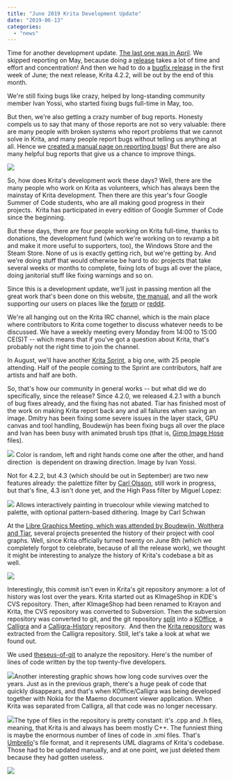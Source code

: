 ```yaml
---
title: "June 2019 Krita Development Update"
date: "2019-06-13"
categories: 
  - "news"
---
```


Time for another development update. [The last one was in April](/item/april-development-update/). We skipped reporting on May, because doing a [release](/item/krita-4-2-0-is-out/) takes a lot of time and effort and concentration! And then we had to do a [bugfix release](/item/krita-4-2-1-released/) in the first week of June; the next release, Krita 4.2.2, will be out by the end of this month.

We're still fixing bugs like crazy, helped by long-standing community member Ivan Yossi, who started fixing bugs full-time in May, too.

But then, we're also getting a crazy number of bug reports. Honesty compels us to say that many of those reports are not so very valuable: there are many people with broken systems who report problems that we cannot solve in Krita, and many people report bugs without telling us anything at all. Hence we [created a manual page on reporting bugs](https://docs.krita.org/en/untranslatable_pages/reporting_bugs.html)! But there are also many helpful bug reports that give us a chance to improve things.

[![](/images/posts/2019/bug_graph.png)](/images/posts/2019/bug_graph.png)

So, how does Krita's development work these days? Well, there are the many people who work on Krita as volunteers, which has always been the mainstay of Krita development. Then there are this year's four Google Summer of Code students, who are all making good progress in their projects.  Krita has participated in every edition of Google Summer of Code since the beginning.

But these days, there are four people working on Krita full-time, thanks to donations, the development fund (which we're working on to revamp a bit and make it more useful to supporters, too), the Windows Store and the Steam Store. None of us is exactly getting rich, but we're getting by. And we're doing stuff that would otherwise be hard to do: projects that take several weeks or months to complete, fixing lots of bugs all over the place, doing janitorial stuff like fixing warnings and so on.

Since this is a development update, we'll just in passing mention all the great work that's been done on this website, [the manual](https://docs.krita.org), and all the work supporting our users on places like the [forum](https://forums.kde.org/krita) or [reddit](https://reddit.com/r/krita).

We're all hanging out on the Krita IRC channel, which is the main place where contributors to Krita come together to discuss whatever needs to be discussed. We have a weekly meeting every Monday from 14:00 to 15:00 CE(S)T -- which means that if you've got a question about Krita, that's probably not the right time to join the channel.

In August, we'll have another [Krita Sprint](https://community.kde.org/Krita/Sprint2019), a big one, with 25 people attending. Half of the people coming to the Sprint are contributors, half are artists and half are both.

So, that's how our community in general works -- but what did we do specifically, since the release? Since 4.2.0, we released 4.2.1 with a bunch of bug fixes already, and the fixing has not abated. Tiar has finished most of the work on making Krita report back any and all failures when saving an image. Dmitry has been fixing some severe issues in the layer stack, GPU canvas and tool handling, Boudewijn has been fixing bugs all over the place and Ivan has been busy with animated brush tips (that is, [Gimp Image Hose](https://gitlab.gnome.org/GNOME/gimp/blob/master/devel-docs/gih.txt) files).

[![](/images/posts/2019/gih.png)](/images/posts/2019/gih.png) Color is random, left and right hands come one after the other, and hand direction  is dependent on drawing direction. Image by Ivan Yossi.

Not for 4.2.2, but 4.3 (which should be out in September) are two new features already: the palettize filter by [Carl Olsson](https://twitter.com/not_surt/status/1137609273150623744), still work in progress, but that's fine, 4.3 isn't done yet, and the High Pass filter by Miguel Lopez:

[![](/images/posts/2019/palettize.jpg)](/images/posts/2019/palettize.jpg) Allows interactively painting in truecolour while viewing matched to palette, with optional pattern-based dithering. Image by Carl Schwan

At the [Libre Graphics Meeting, which was attended by Boudewijn, Wolthera and Tiar](/item/krita-at-the-2019-libre-graphics-meeting/), several projects presented the history of their project with cool graphs. Well, since Krita officially turned twenty on June 8th (which we completely forgot to celebrate, because of all the release work), we thought it might be interesting to analyze the history of Krita's codebase a bit as well.

[![](/images/posts/2019/first_commit.png)](/images/posts/2019/first_commit.png)

Interestingly, this commit isn't even in Krita's git repository anymore: a lot of history was lost over the years. Krita started out as KImageShop in KDE's CVS repository. Then, after KImageShop had been renamed to Krayon and Krita, the CVS repository was converted to Subversion. Then the subversion repository was converted to git, and the git repository [split](https://lwn.net/Articles/419822/) into a [KOffice](https://cgit.kde.org/koffice.git/), a [Calligra](https://cgit.kde.org/calligra.git/) and a [Calligra-History](https://cgit.kde.org/calligra-history.git/) repository.  And then the [Krita repository](https://invent.kde.org/kde/krita) was extracted from the Calligra repository. Still, let's take a look at what we found out.

We used [theseus-of-git](https://github.com/erikbern/git-of-theseus) to analyze the repository. Here's the number of lines of code written by the top twenty-five developers.

[![](/images/posts/2019/25authors.png)](/images/posts/2019/25authors.png)Another interesting graphic shows how long code survives over the years. Just as in the previous graph, there's a huge peak of code that quickly disappears, and that's when KOffice/Calligra was being developed together with Nokia for the Maemo document viewer application. When Krita was separated from Calligra, all that code was no longer necessary.

[![](/images/posts/2019/25cohorts.png)](/images/posts/2019/25cohorts.png)The type of files in the repository is pretty constant: it's .cpp and .h files, meaning, that Krita is and always has beem mostly C++. The funniest thing is maybe the enormous number of lines of code in .xmi files. That's [Umbrello](https://umbrello.kde.org/)'s file format, and it represents UML diagrams of Krita's codebase. Those had to be updated manually, and at one point, we just deleted them because they had gotten useless.

[![](/images/posts/2019/25exts.png)](/images/posts/2019/25exts.png)
